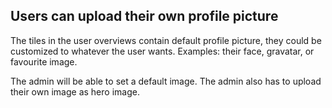 ## Users can upload their own profile picture
The tiles in the user overviews contain default profile picture, they could be customized to whatever the user wants.
Examples: their face, gravatar, or favourite image.

The admin will be able to set a default image.
The admin also has to upload their own image as hero image.